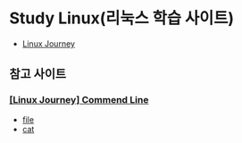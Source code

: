 # Study Linux(리눅스 학습 사이트)
- [Linux Journey](https://linuxjourney.com/)
## 참고 사이트
### [[Linux Journey] Commend Line]()
- [file](https://korbillgates.tistory.com/161)
- [cat](http://www.incodom.kr/Linux/%EA%B8%B0%EB%B3%B8%EB%AA%85%EB%A0%B9%EC%96%B4/cat)
